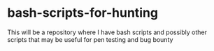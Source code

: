 # bash-scripts-for-hunting
This will be a repository where I have bash scripts and possibly other scripts that may be useful for pen testing and bug bounty
